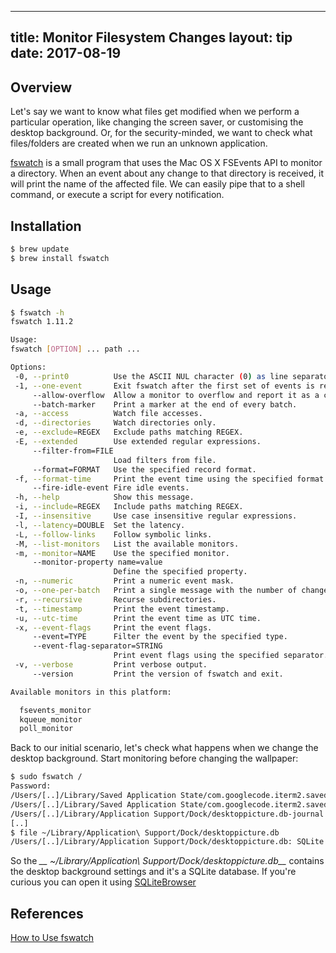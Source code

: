 
---
title: Monitor Filesystem Changes
layout: tip
date: 2017-08-19
---

## Overview

Let's say we want to know what files get modified when we perform a particular operation, like changing the screen saver, or customising the desktop background. Or, for the security-minded, we want to check what files/folders are created when we run an unknown application. 

[fswatch](https://emcrisostomo.github.io/fswatch/) is a small program that uses the Mac OS X FSEvents API to monitor a directory. When an event about any change to that directory is received, it will print the name of the affected file. We can easily pipe that to a shell command, or execute a script for every notification.

## Installation
```bash
$ brew update
$ brew install fswatch
```

## Usage

```bash
$ fswatch -h
fswatch 1.11.2

Usage:
fswatch [OPTION] ... path ...

Options:
 -0, --print0          Use the ASCII NUL character (0) as line separator.
 -1, --one-event       Exit fswatch after the first set of events is received.
     --allow-overflow  Allow a monitor to overflow and report it as a change event.
     --batch-marker    Print a marker at the end of every batch.
 -a, --access          Watch file accesses.
 -d, --directories     Watch directories only.
 -e, --exclude=REGEX   Exclude paths matching REGEX.
 -E, --extended        Use extended regular expressions.
     --filter-from=FILE
                       Load filters from file.
     --format=FORMAT   Use the specified record format.
 -f, --format-time     Print the event time using the specified format.
     --fire-idle-event Fire idle events.
 -h, --help            Show this message.
 -i, --include=REGEX   Include paths matching REGEX.
 -I, --insensitive     Use case insensitive regular expressions.
 -l, --latency=DOUBLE  Set the latency.
 -L, --follow-links    Follow symbolic links.
 -M, --list-monitors   List the available monitors.
 -m, --monitor=NAME    Use the specified monitor.
     --monitor-property name=value
                       Define the specified property.
 -n, --numeric         Print a numeric event mask.
 -o, --one-per-batch   Print a single message with the number of change events.
 -r, --recursive       Recurse subdirectories.
 -t, --timestamp       Print the event timestamp.
 -u, --utc-time        Print the event time as UTC time.
 -x, --event-flags     Print the event flags.
     --event=TYPE      Filter the event by the specified type.
     --event-flag-separator=STRING
                       Print event flags using the specified separator.
 -v, --verbose         Print verbose output.
     --version         Print the version of fswatch and exit.

Available monitors in this platform:

  fsevents_monitor
  kqueue_monitor
  poll_monitor
```

Back to our initial scenario, let's check what happens when we change the desktop background. Start monitoring before changing  the wallpaper:

```bash
$ sudo fswatch /
Password:
/Users/[..]/Library/Saved Application State/com.googlecode.iterm2.savedState/windows.plist
/Users/[..]/Library/Saved Application State/com.googlecode.iterm2.savedState/window_2.data
/Users/[..]/Library/Application Support/Dock/desktoppicture.db-journal
[..]
$ file ~/Library/Application\ Support/Dock/desktoppicture.db
/Users/[..]/Library/Application Support/Dock/desktoppicture.db: SQLite 3.x database, last written using SQLite version 3016000
```
So the *__ ~/Library/Application\ Support/Dock/desktoppicture.db__* contains the desktop background settings and it's a SQLite database. If you're curious you can open it using [SQLiteBrowser](http://sqlitebrowser.org/)

## References
[How to Use fswatch](https://github.com/emcrisostomo/fswatch/wiki/How-to-Use-fswatch)
